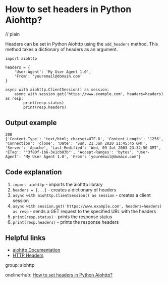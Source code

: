 # How to set headers in Python Aiohttp?
// plain

Headers can be set in Python Aiohttp using the `add_headers` method. This method takes a dictionary of headers as an argument.

```
import aiohttp

headers = {
    'User-Agent': 'My User Agent 1.0',
    'From': 'youremail@domain.com'
}

async with aiohttp.ClientSession() as session:
    async with session.get('https://www.example.com', headers=headers) as resp:
        print(resp.status)
        print(resp.headers)

```

## Output example

```
200
{'Content-Type': 'text/html; charset=UTF-8', 'Content-Length': '1256', 'Connection': 'close', 'Date': 'Sun, 21 Jun 2020 11:45:45 GMT', 'Server': 'Apache', 'Last-Modified': 'Wed, 09 Jul 2003 23:32:50 GMT', 'ETag': '"3f80f-1b6-3e1cb03b"', 'Accept-Ranges': 'bytes', 'User-Agent': 'My User Agent 1.0', 'From': 'youremail@domain.com'}
```

## Code explanation


1. `import aiohttp` - imports the aiohttp library
2. `headers = {...}` - creates a dictionary of headers
3. `async with aiohttp.ClientSession() as session` - creates a client session
4. `async with session.get('https://www.example.com', headers=headers) as resp` - sends a GET request to the specified URL with the headers
5. `print(resp.status)` - prints the response status
6. `print(resp.headers)` - prints the response headers

## Helpful links

- [aiohttp Documentation](https://docs.aiohttp.org/en/stable/)
- [HTTP Headers](https://developer.mozilla.org/en-US/docs/Web/HTTP/Headers)

group: aiohttp

onelinerhub: [How to set headers in Python Aiohttp?](https://onelinerhub.com/python-aiohttp/how-to-set-headers-in-python-aiohttp)